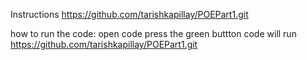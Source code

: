 Instructions 
https://github.com/tarishkapillay/POEPart1.git

how to run the code: 
open code 
press the green buttton 
code will run 
https://github.com/tarishkapillay/POEPart1.git

